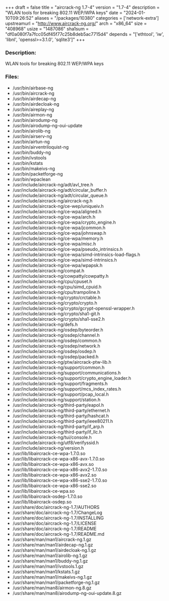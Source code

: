 +++
draft = false
title = "aircrack-ng 1.7-4"
version = "1.7-4"
description = "WLAN tools for breaking 802.11 WEP/WPA keys"
date = "2024-01-10T09:26:52"
aliases = "/packages/10380"
categories = ['network-extra']
upstreamurl = "http://www.aircrack-ng.org/"
arch = "x86_64"
size = "408968"
usize = "1487086"
sha1sum = "df0a080f7a7fcc05df45f77c25b8deb5ac7715d4"
depends = "['ethtool', 'iw', 'libnl', 'openssl>=3.1.0', 'sqlite3']"
+++
### Description: 
WLAN tools for breaking 802.11 WEP/WPA keys

### Files: 
* /usr/bin/airbase-ng
* /usr/bin/aircrack-ng
* /usr/bin/airdecap-ng
* /usr/bin/airdecloak-ng
* /usr/bin/aireplay-ng
* /usr/bin/airmon-ng
* /usr/bin/airodump-ng
* /usr/bin/airodump-ng-oui-update
* /usr/bin/airolib-ng
* /usr/bin/airserv-ng
* /usr/bin/airtun-ng
* /usr/bin/airventriloquist-ng
* /usr/bin/buddy-ng
* /usr/bin/ivstools
* /usr/bin/kstats
* /usr/bin/makeivs-ng
* /usr/bin/packetforge-ng
* /usr/bin/wpaclean
* /usr/include/aircrack-ng/adt/avl_tree.h
* /usr/include/aircrack-ng/adt/circular_buffer.h
* /usr/include/aircrack-ng/adt/circular_queue.h
* /usr/include/aircrack-ng/aircrack-ng.h
* /usr/include/aircrack-ng/ce-wep/uniqueiv.h
* /usr/include/aircrack-ng/ce-wpa/aligned.h
* /usr/include/aircrack-ng/ce-wpa/arch.h
* /usr/include/aircrack-ng/ce-wpa/crypto_engine.h
* /usr/include/aircrack-ng/ce-wpa/jcommon.h
* /usr/include/aircrack-ng/ce-wpa/johnswap.h
* /usr/include/aircrack-ng/ce-wpa/memory.h
* /usr/include/aircrack-ng/ce-wpa/misc.h
* /usr/include/aircrack-ng/ce-wpa/pseudo_intrinsics.h
* /usr/include/aircrack-ng/ce-wpa/simd-intrinsics-load-flags.h
* /usr/include/aircrack-ng/ce-wpa/simd-intrinsics.h
* /usr/include/aircrack-ng/ce-wpa/wpapsk.h
* /usr/include/aircrack-ng/compat.h
* /usr/include/aircrack-ng/cowpatty/cowpatty.h
* /usr/include/aircrack-ng/cpu/cpuset.h
* /usr/include/aircrack-ng/cpu/simd_cpuid.h
* /usr/include/aircrack-ng/cpu/trampoline.h
* /usr/include/aircrack-ng/crypto/crctable.h
* /usr/include/aircrack-ng/crypto/crypto.h
* /usr/include/aircrack-ng/crypto/gcrypt-openssl-wrapper.h
* /usr/include/aircrack-ng/crypto/sha1-git.h
* /usr/include/aircrack-ng/crypto/sha1-sse2.h
* /usr/include/aircrack-ng/defs.h
* /usr/include/aircrack-ng/osdep/byteorder.h
* /usr/include/aircrack-ng/osdep/channel.h
* /usr/include/aircrack-ng/osdep/common.h
* /usr/include/aircrack-ng/osdep/network.h
* /usr/include/aircrack-ng/osdep/osdep.h
* /usr/include/aircrack-ng/osdep/packed.h
* /usr/include/aircrack-ng/ptw/aircrack-ptw-lib.h
* /usr/include/aircrack-ng/support/common.h
* /usr/include/aircrack-ng/support/communications.h
* /usr/include/aircrack-ng/support/crypto_engine_loader.h
* /usr/include/aircrack-ng/support/fragments.h
* /usr/include/aircrack-ng/support/mcs_index_rates.h
* /usr/include/aircrack-ng/support/pcap_local.h
* /usr/include/aircrack-ng/support/station.h
* /usr/include/aircrack-ng/third-party/eapol.h
* /usr/include/aircrack-ng/third-party/ethernet.h
* /usr/include/aircrack-ng/third-party/hashcat.h
* /usr/include/aircrack-ng/third-party/ieee80211.h
* /usr/include/aircrack-ng/third-party/if_arp.h
* /usr/include/aircrack-ng/third-party/if_llc.h
* /usr/include/aircrack-ng/tui/console.h
* /usr/include/aircrack-ng/utf8/verifyssid.h
* /usr/include/aircrack-ng/version.h
* /usr/lib/libaircrack-ce-wpa-1.7.0.so
* /usr/lib/libaircrack-ce-wpa-x86-avx-1.7.0.so
* /usr/lib/libaircrack-ce-wpa-x86-avx.so
* /usr/lib/libaircrack-ce-wpa-x86-avx2-1.7.0.so
* /usr/lib/libaircrack-ce-wpa-x86-avx2.so
* /usr/lib/libaircrack-ce-wpa-x86-sse2-1.7.0.so
* /usr/lib/libaircrack-ce-wpa-x86-sse2.so
* /usr/lib/libaircrack-ce-wpa.so
* /usr/lib/libaircrack-osdep-1.7.0.so
* /usr/lib/libaircrack-osdep.so
* /usr/share/doc/aircrack-ng-1.7/AUTHORS
* /usr/share/doc/aircrack-ng-1.7/ChangeLog
* /usr/share/doc/aircrack-ng-1.7/INSTALLING
* /usr/share/doc/aircrack-ng-1.7/LICENSE
* /usr/share/doc/aircrack-ng-1.7/README
* /usr/share/doc/aircrack-ng-1.7/README.md
* /usr/share/man/man1/aircrack-ng.1.gz
* /usr/share/man/man1/airdecap-ng.1.gz
* /usr/share/man/man1/airdecloak-ng.1.gz
* /usr/share/man/man1/airolib-ng.1.gz
* /usr/share/man/man1/buddy-ng.1.gz
* /usr/share/man/man1/ivstools.1.gz
* /usr/share/man/man1/kstats.1.gz
* /usr/share/man/man1/makeivs-ng.1.gz
* /usr/share/man/man1/packetforge-ng.1.gz
* /usr/share/man/man8/airmon-ng.8.gz
* /usr/share/man/man8/airodump-ng-oui-update.8.gz
